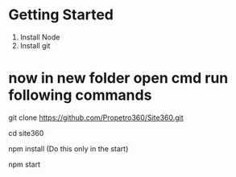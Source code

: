 # Getting Started

1. Install Node
2. Install git

# now in new folder open cmd run following commands

git clone https://github.com/Propetro360/Site360.git

cd site360

npm install (Do this only in the start)

npm start
